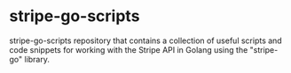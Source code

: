 # stripe-go-scripts
stripe-go-scripts repository that contains a collection of useful scripts and code snippets for working with the Stripe API in Golang using the "stripe-go" library.
